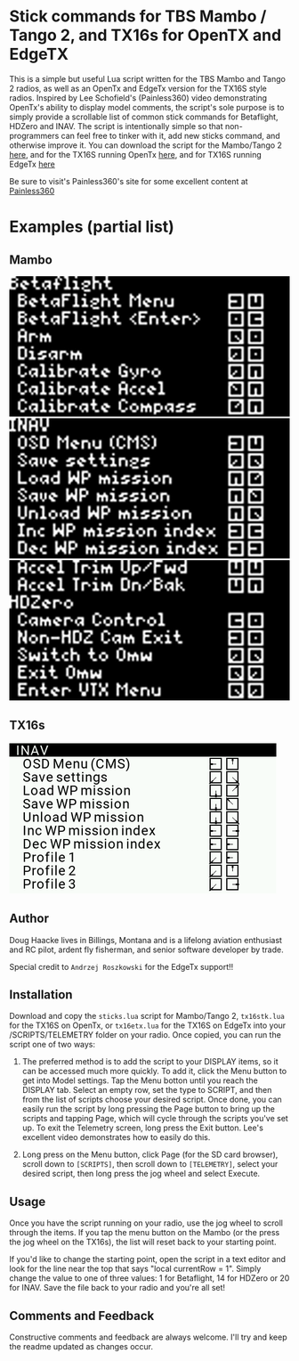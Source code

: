 # Stick commands for TBS Mambo / Tango 2, and TX16s for OpenTX and EdgeTX
This is a simple but useful Lua script written for the TBS Mambo and Tango 2 radios, as well as an OpenTx and EdgeTx version for the TX16S style radios. Inspired by Lee Schofield's (Painless360) video demonstrating OpenTx's ability to display model comments, the script's sole purpose is to simply provide a scrollable list of common stick commands for Betaflight, HDZero and INAV.  The script is intentionally simple so that non-programmers can feel free to tinker with it, add new sticks command, and otherwise improve it. You can download the script for the Mambo/Tango 2 [here](https://github.com/DHaacke/Mambo-Tango/blob/master/sticks.lua), and for the TX16S running OpenTx [here](https://github.com/DHaacke/Mambo-Tango/blob/master/tx16stk.lua), and for TX16S running EdgeTx [here](https://github.com/DHaacke/Mambo-Tango/blob/master/tx16etx.lua)

 Be sure to visit's Painless360's site for some excellent content at [Painless360](https://www.youtube.com/channel/UCp1vASX-fg959vRc1xowqpw)

 # Examples (partial list)
 
 ## Mambo
 ![Betaflight](betaflight.bmp)
 ![INAV](inav1.bmp)
 ![HDZero](hdzero.bmp)

 ## TX16s
 ![Betaflight](TX16S-sticks.bmp)

## Author
Doug Haacke lives in Billings, Montana and is a lifelong aviation enthusiast and RC pilot, ardent fly fisherman, and senior software developer by trade.

Special credit to `Andrzej Roszkowski` for the EdgeTx support!!

## Installation

Download and copy the `sticks.lua` script for Mambo/Tango 2, `tx16stk.lua` for the TX16S on OpenTx, or `tx16etx.lua` for the TX16S on EdgeTx into your /SCRIPTS/TELEMETRY folder on your radio.  Once copied, you can run the script one of two ways:

1. The preferred method is to add the script to your DISPLAY items, so it can be accessed much more quickly. To add it, click the Menu button to get into Model settings. Tap the Menu botton until you reach the DISPLAY tab. Select an empty row, set the type to SCRIPT, and then from the list of scripts choose your desired script.  Once done, you can easily run the script by long pressing the Page button to bring up the scripts and tapping Page, which will cycle through the scripts you've set up. To exit the Telemetry screen, long press the Exit button.  Lee's excellent video demonstrates how to easily do this.

2. Long press on the Menu button, click Page (for the SD card browser), scroll down to `[SCRIPTS]`, then scroll down to `[TELEMETRY]`, select your desired script, then long press the jog wheel and select Execute.


## Usage

Once you have the script running on your radio, use the jog wheel to scroll through the items. If you tap the menu button on the Mambo (or the press the jog wheel on the TX16s), the list will reset back to your starting point.

If you'd like to change the starting point, open the script in a text editor and look for the line near the top that says "local currentRow = 1". Simply change the value to one of three values:  1 for Betaflight, 14 for HDZero or 20 for INAV.  Save the file back to your radio and you're all set!

## Comments and Feedback

Constructive comments and feedback are always welcome. I'll try and keep the readme updated as changes occur.
